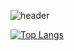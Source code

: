 ![header](https://capsule-render.vercel.app/api?type=waving&color=gradient&height=256&section=header&text=hello!&fontSize=75&animation=fadeIn&fontAlignY=38)

[![Top Langs](https://github-readme-stats.vercel.app/api/top-langs/?username=kazaxx&layout=compact)](https://github.com/anuraghazra/github-readme-stats)
